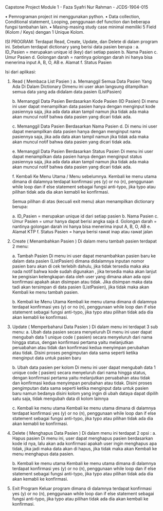 Capstone Project Module 1 - Faza Syafri Nur Rahman - JCDS-1904-015

•	Pemrograman project ini menggunakan python.
•	Data collection, Conditional statement, Looping, penggunaan def function dan beberapa fungsi tambahan lain.
•	Masing-masing study case minimal memiliki 5 Field (Kolom / Keys) dengan 1 Unique Kolom.

ISI PROGRAM:
Terdapat Read, Create, Update, dan Delete di dalam program ini.
Sebelum terdapat dictionary yang berisi data pasien berupa :
a.	ID_Pasien = merupakan unique id (key) dari setiap pasien
b.	Nama Pasien
c.	Umur Pasien
d.	Golongan darah = nantinya golongan darah ini hanya bisa menerima input A, B, O, AB
e.	Alamat 
f.	Status Pasien


Isi dari aplikasi:
1.	Read ( Membaca List Pasien )
    a.	Memanggil Semua Data Pasien Yang Ada Di Dalam Dictionary
        Dimenu ini user akan langsung ditampilkan semua data yang ada didalam data pasien (ListPasien)

    b.	Memanggil Data Pasien Berdasarkan Kode Pasien (ID Pasien)
        Di menu ini user dapat menampilkan data pasien hanya dengan menginput kode pasiennya saja, jika ada data akan tampil namun jika tidak ada maka akan muncul             notif bahwa data pasien yang dicari tidak ada.

    c.	Memanggil Data Pasien Berdasarkan Nama Pasien
    d.	Di menu ini user dapat menampilkan data pasien hanya dengan menginput nama pasiennya saja, jika ada data akan tampil namun jika tidak ada maka akan muncul             notif bahwa data pasien yang dicari tidak ada.

    e.	Memanggil Data Pasien Berdasarkan Status Pasien
        Di menu ini user dapat menampilkan data pasien hanya dengan menginput status pasiennya saja, jika ada data akan tampil namun jika tidak ada maka akan muncul           notif bahwa data pasien yang dicari tidak ada.

    f.	Kembali Ke Menu Utama / Menu sebelumnya.
        Kembali ke menu utama dimana di dalamnya terdapat konfirmasi yes (y) or no (n), penggunaan while loop dan if else statement sebagai fungsi anti-typo, jika typo         atau pilihan tidak ada dia akan kemabli ke konfirmasi.


    Semua pilihan di atas (kecuali exit menu) akan menampilkan dictionary berupa:

    a.	ID_Pasien = merupakan unique id dari setiap pasien
    b.	Nama Pasien
    c.	Umur Pasien = umur hanya dapat berisi angka saja
    d.	Golongan darah = nantinya golongan darah ini hanya bisa menerima input A, B, O, AB
    e.	Alamat KTP
    f.	Status Pasien = hanya berisi rawat inap atau rawat jalan 

2.	Create ( Menambahkan Pasien )
    Di dalam menu tambah pasien terdapat 2 menu:

    a.	Tambah Pasien
        Di menu ini user dapat menambahkan pasien baru ke dalam data pasien (ListPasien) dimana didalamnya inputan nomor pasien baru akan di cek terlebih dahulu, jika         tidak tersedia maka aka nada notif bahwa kode sudah digunakan , jika tersedia maka akan lanjut ke pengisian kelengkapan data oleh user yang dimana akan ada             opsi konfirmasi apakah akan disimpan atau tidak. Jika disimpan maka data tadi akan tersimpan di data pasien (ListPasien), jika tidak maka akan Kembali ke menu         tambah pasien.

    b.	Kembali ke Menu Utama
        Kembali ke menu utama dimana di dalamnya terdapat konfirmasi yes (y) or no (n), penggunaan while loop dan if else statement sebagai fungsi anti-typo, jika typo         atau pilihan tidak ada dia akan kemabli ke konfirmasi.

3.	Update ( Memperbaharui Data Pasien )
    Di dalam menu ini terdapat 3 sub menu:
    a.	Ubah data pasien secara menyeluruh
        Di menu ini user dapat mengubah data 1 unique code ( pasien) secara menyeluruh dari nama hingga status, dengan konfirmasi pertama yaitu melanjutkan peruabahan         atau tidak dan konfirmasi kedua menyimpan perubahan atau tidak. Disini proses pengimputan data sama seperti ketika menginput data untuk pasien baru

    b.	Ubah data pasien per kolom
        Di menu ini user dapat mengubah data 1 unique code ( pasien) secara menyeluruh dari nama hingga status, dengan konfirmasi pertama yaitu melanjutkan peruabahan         atau tidak dan konfirmasi kedua menyimpan perubahan atau tidak. Disini proses pengimputan data sama seperti ketika menginput data untuk pasien baru namun               bedanya disini kolom yang ingin di ubah dataya dapat dipilih satu saja, tidak mengubah data di kolom lainnya

    c.	Kembali ke menu utama
        Kembali ke menu utama dimana di dalamnya terdapat konfirmasi yes (y) or no (n), penggunaan while loop dan if else statement sebagai fungsi anti-typo, jika typo         atau pilihan tidak ada dia akan kemabli ke konfirmasi.

4.	Delete ( Menghapus Data Pasien )
    Di dalam menu ini terdapat 2 opsi :
    a.	Hapus pasien
        Di menu ini, user dapat menghapus pasien berdasarkan kode id nya, lalu akan ada konfirmasi apakah user ingin menghapus apa tidak, jika jadi maka data akan di           hapus, jika tidak maka akan Kembali ke menu menghapus data pasien.

    b.	Kembali ke menu utama
        Kembali ke menu utama dimana di dalamnya terdapat konfirmasi yes (y) or no (n), penggunaan while loop dan if else statement sebagai fungsi anti-typo, jika typo         atau pilihan tidak ada dia akan kemabli ke konfirmasi.

5.	Exit Program
    Keluar program dimana di dalamnya terdapat konfirmasi yes (y) or no (n), penggunaan while loop dan if else statement sebagai fungsi anti-typo, jika typo atau           pilihan tidak ada dia akan kembali ke konfirmasi.
